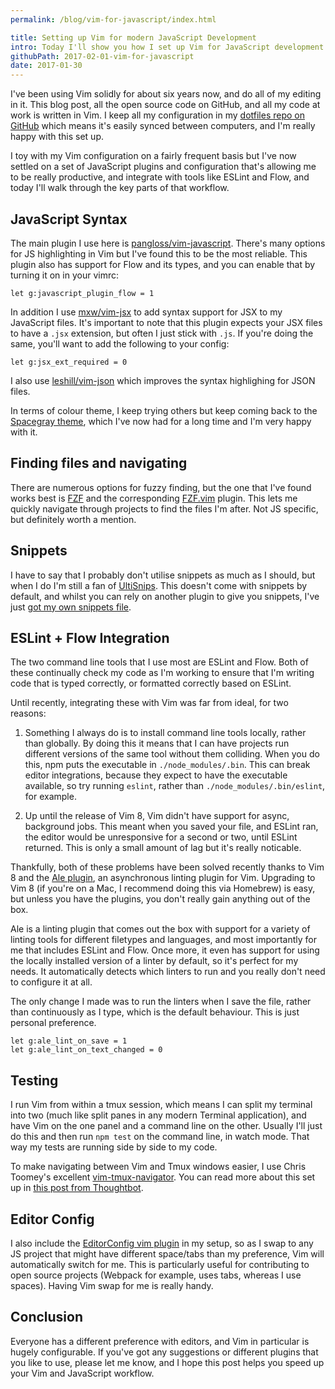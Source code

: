 ```yaml
---
permalink: /blog/vim-for-javascript/index.html

title: Setting up Vim for modern JavaScript Development
intro: Today I'll show you how I set up Vim for JavaScript development and show you some of the key parts of my configuration that make it a great environment to write JavaScript, integrating with today's prominent tools such as ESLint and Flow.
githubPath: 2017-02-01-vim-for-javascript
date: 2017-01-30
---
```


I've been using Vim solidly for about six years now, and do all of my editing in it. This blog post, all the open source code on GitHub, and all my code at work is written in Vim. I keep all my configuration in my [dotfiles repo on GitHub](http://github.com/jackfranklin/dotfiles) which means it's easily synced between computers, and I'm really happy with this set up.

I toy with my Vim configuration on a fairly frequent basis but I've now settled on a set of JavaScript plugins and configuration that's allowing me to be really productive, and integrate with tools like ESLint and Flow, and today I'll walk through the key parts of that workflow.

## JavaScript Syntax

The main plugin I use here is [pangloss/vim-javascript](http://github.com/pangloss/vim-javascript). There's many options for JS highlighting in Vim but I've found this to be the most reliable. This plugin also has support for Flow and its types, and you can enable that by turning it on in your vimrc:

```
let g:javascript_plugin_flow = 1
```

In addition I use [mxw/vim-jsx](http://github.com/mxw/vim-jsx) to add syntax support for JSX to my JavaScript files. It's important to note that this plugin expects your JSX files to have a `.jsx` extension, but often I just stick with `.js`. If you're doing the same, you'll want to add the following to your config:

```
let g:jsx_ext_required = 0
```

I also use [leshill/vim-json](http://github.com/leshill/vim-json) which improves the syntax highlighing for JSON files.

In terms of colour theme, I keep trying others but keep coming back to the [Spacegray theme](https://github.com/ajh17/Spacegray.vim), which I've now had for a long time and I'm very happy with it.

## Finding files and navigating

There are numerous options for fuzzy finding, but the one that I've found works best is [FZF](https://github.com/junegunn/fzf) and the corresponding [FZF.vim](http://github.com/junegunn/fzf.vim) plugin. This lets me quickly navigate through projects to find the files I'm after. Not JS specific, but definitely worth a mention.

## Snippets

I have to say that I probably don't utilise snippets as much as I should, but when I do I'm still a fan of [UltiSnips](https://github.com/SirVer/ultisnips). This doesn't come with snippets by default, and whilst you can rely on another plugin to give you snippets, I've just [got my own snippets file](https://github.com/jackfranklin/dotfiles/blob/master/vim/vim/UltiSnips/javascript.snippets).

## ESLint + Flow Integration

The two command line tools that I use most are ESLint and Flow. Both of these continually check my code as I'm working to ensure that I'm writing code that is typed correctly, or formatted correctly based on ESLint.

Until recently, integrating these with Vim was far from ideal, for two reasons:

1. Something I always do is to install command line tools locally, rather than globally. By doing this it means that I can have projects run different versions of the same tool without them colliding. When you do this, npm puts the executable in `./node_modules/.bin`. This can break editor integrations, because they expect to have the executable available, so try running `eslint`, rather than `./node_modules/.bin/eslint`, for example.

2. Up until the release of Vim 8, Vim didn't have support for async, background jobs. This meant when you saved your file, and ESLint ran, the editor would be unresponsive for a second or two, until ESLint returned. This is only a small amount of lag but it's really noticable.

Thankfully, both of these problems have been solved recently thanks to Vim 8 and the [Ale plugin](https://github.com/w0rp/ale), an asynchronous linting plugin for Vim. Upgrading to Vim 8 (if you're on a Mac, I recommend doing this via Homebrew) is easy, but unless you have the plugins, you don't really gain anything out of the box.

Ale is a linting plugin that comes out the box with support for a variety of linting tools for different filetypes and languages, and most importantly for me that includes ESLint and Flow. Once more, it even has support for using the locally installed version of a linter by default, so it's perfect for my needs. It automatically detects which linters to run and you really don't need to configure it at all.

The only change I made was to run the linters when I save the file, rather than continuously as I type, which is the default behaviour. This is just personal preference.

```
let g:ale_lint_on_save = 1
let g:ale_lint_on_text_changed = 0
```

## Testing

I run Vim from within a tmux session, which means I can split my terminal into two (much like split panes in any modern Terminal application), and have Vim on the one panel and a command line on the other. Usually I'll just do this and then run `npm test` on the command line, in watch mode. That way my tests are running side by side to my code.

To make navigating between Vim and Tmux windows easier, I use Chris Toomey's excellent [vim-tmux-navigator](https://github.com/christoomey/vim-tmux-navigator). You can read more about this set up in [this post from Thoughtbot](https://robots.thoughtbot.com/seamlessly-navigate-vim-and-tmux-splits).

## Editor Config

I also include the [EditorConfig vim plugin](https://github.com/editorconfig/editorconfig-vim) in my setup, so as I swap to any JS project that might have different space/tabs than my preference, Vim will automatically switch for me. This is particularly useful for contributing to open source projects (Webpack for example, uses tabs, whereas I use spaces). Having Vim swap for me is really handy.

## Conclusion

Everyone has a different preference with editors, and Vim in particular is hugely configurable. If you've got any suggestions or different plugins that you like to use, please let me know, and I hope this post helps you speed up your Vim and JavaScript workflow.
